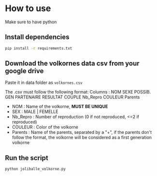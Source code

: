 # How to use 

Make sure to have python 

## Install dependencies

```bash
pip install -r requirements.txt
```
## Download the volkornes data csv from your google drive

Paste it in data folder as ```volkornes.csv```

The .csv must follow the following format:
Columns : NOM	SEXE	POSSIB. GEN	PARTENAIRE	RESULTAT COUPLE	Nb_Repro	COULEUR	Parents

- NOM : Name of the volkorne, **MUST BE UNIQUE**
- SEX : MALE | FEMELLE
- Nb_Repro : Number of reproduction (0 if not reproduced, <=2 if reproduced)
- COULEUR : Color of the volkorne
- Parents : Name of the parents, separated by a "+", if the parents don't follow the format, the volkorne will be considered as a first generation volkorne

## Run the script

```bash
python joliballe_volkorne.py
```


